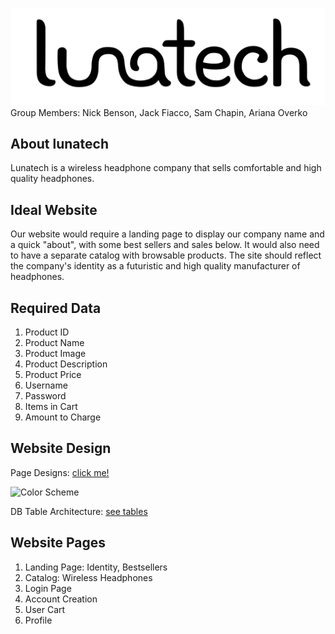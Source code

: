 ![lunatech](Logos/lunatech.png)
Group Members: Nick Benson, Jack Fiacco, Sam Chapin, Ariana Overko

## About lunatech
Lunatech is a wireless headphone company that sells comfortable and high quality headphones. 

## Ideal Website 
Our website would require a landing page to display our company name and a quick "about", with some best sellers and sales below. It would also need to have a separate catalog with browsable products. The site should reflect the company's identity as a futuristic and high quality manufacturer of headphones.

## Required Data
1) Product ID
2) Product Name
3) Product Image
4) Product Description
5) Product Price
6) Username
7) Password
8) Items in Cart
9) Amount to Charge

## Website Design
Page Designs:
[click me!](pagedesigns.md)

![Color Scheme](color_schemes.png)

DB Table Architecture:
[see tables]()

## Website Pages
1) Landing Page: Identity, Bestsellers
2) Catalog: Wireless Headphones
3) Login Page
4) Account Creation
5) User Cart
6) Profile